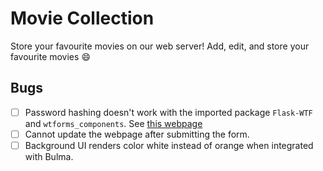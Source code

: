 # Movie Collection
Store your favourite movies on our web server! Add, edit, and store your favourite movies :smile:

## Bugs
- [ ] Password hashing doesn't work with the imported package ```Flask-WTF``` and ```wtforms_components```. See [this webpage](https://web.itu.edu.tr/uyar/fad/solutions.html#solutions-forms-wtf)
- [ ] Cannot update the webpage after submitting the form.
- [ ] Background UI renders color white instead of orange when integrated with Bulma.
